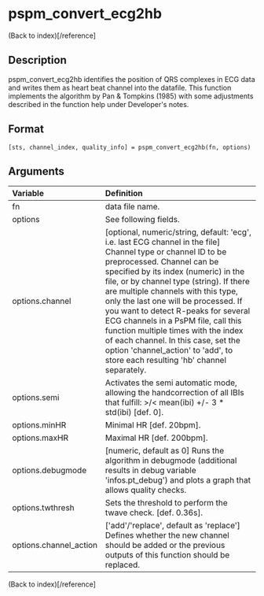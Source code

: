 # pspm_convert_ecg2hb
(Back to index)[/reference]
## Description
pspm_convert_ecg2hb identifies the position of QRS complexes in ECG data and writes them as heart beat channel into the datafile. This function implements the algorithm by Pan & Tompkins (1985) with some adjustments described in the function help under Developer's notes.

## Format
`[sts, channel_index, quality_info] = pspm_convert_ecg2hb(fn, options)`

## Arguments
| Variable | Definition |
|:--|:--|
| fn | data file name. |
| options | See following fields. |
| options.channel | [optional, numeric/string, default: 'ecg', i.e. last ECG channel in the file] Channel type or channel ID to be preprocessed. Channel can be specified by its index (numeric) in the file, or by channel type (string). If there are multiple channels with this type, only the last one will be processed. If you want to detect R-peaks for several ECG channels in a PsPM file, call this function multiple times with the index of each channel. In this case, set the option 'channel_action' to 'add', to store each resulting 'hb' channel separately. |
| options.semi | Activates the semi automatic mode, allowing the handcorrection of all IBIs that fulfill: >/< mean(ibi) +/- 3 * std(ibi) [def. 0]. |
| options.minHR | Minimal HR [def. 20bpm]. |
| options.maxHR | Maximal HR [def. 200bpm]. |
| options.debugmode | [numeric, default as 0] Runs the algorithm in debugmode (additional results in debug variable 'infos.pt_debug') and plots a graph that allows quality checks. |
| options.twthresh | Sets the threshold to perform the twave check. [def. 0.36s]. |
| options.channel_action | ['add'/'replace', default as 'replace'] Defines whether the new channel should be added or the previous outputs of this function should be replaced. |
(Back to index)[/reference]
